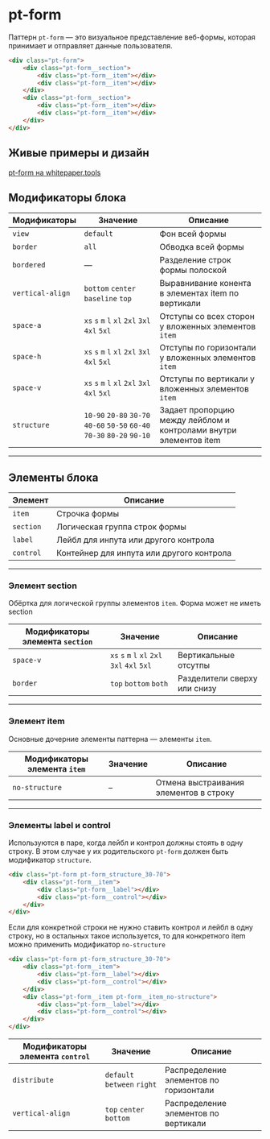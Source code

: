 # pt-form

Паттерн `pt-form` — это визуальное представление веб-формы, которая принимает и отправляет данные пользователя.

```html
<div class="pt-form">
    <div class="pt-form__section">
        <div class="pt-form__item"></div>
        <div class="pt-form__item"></div>
    </div>
    <div class="pt-form__section">
        <div class="pt-form__item"></div>
        <div class="pt-form__item"></div>
    </div>
</div>
```

## Живые примеры и дизайн

[pt-form на whitepaper.tools](http://whitepaper.tools/doc.html#/pt-form)


## Модификаторы блока

Модификаторы     | Значение                           | Описание
---------------- | ---------------------------------- | --------------------------------------------------
`view`           | `default`                          | Фон всей формы
`border`         | `all`                              | Обводка всей формы
`bordered`       | —                                  | Разделение строк формы полоской
`vertical-align` | `bottom` `center` `baseline` `top` | Выравнивание конента в элементах item по вертикали
`space-a`        | `xs` `s` `m` `l` `xl` `2xl` `3xl` `4xl` `5xl` | Отступы со всех сторон у вложенных элементов `item`
`space-h`        | `xs` `s` `m` `l` `xl` `2xl` `3xl` `4xl` `5xl` | Отступы по горизонтали у вложенных элементов `item`
`space-v`        | `xs` `s` `m` `l` `xl` `2xl` `3xl` `4xl` `5xl` | Отступы по вертикали у вложенных элементов `item`
`structure`      | `10-90` `20-80` `30-70` `40-60` `50-50` `60-40` `70-30` `80-20` `90-10` | Задает пропорцию между лейблом и контролами внутри элементов item

___


## Элементы блока

Элемент   | Описание
--------- | -----------------------------------------
`item`    | Строчка формы
`section` | Логическая группа строк формы
`label`   | Лейбл для инпута или другого контрола
`control` | Контейнер для инпута или другого контрола

___


### Элемент section

Обёртка для логической группы элементов `item`. Форма может не иметь section

Модификаторы элемента `section` | Значение                                      | Описание
------------------------------- | --------------------------------------------- | ----------------------------
`space-v`                       | `xs` `s` `m` `l` `xl` `2xl` `3xl` `4xl` `5xl` | Вертикальные отсутпы
`border`                        | `top` `bottom` `both`                         | Разделители сверху или снизу

___


### Элемент item

Основные дочерние элементы паттерна — элементы `item`.

Модификаторы элемента `item` | Значение | Описание
---------------------------- | -------- | --------------------------------------
`no-structure`               | –        | Отмена выстраивания элементов в строку

___


### Элементы label и control

Используются в паре, когда лейбл и контрол должны стоять в одну строку. В этом случае у их родительского `pt-form` должен быть модификатор `structure`.

```html
<div class="pt-form pt-form_structure_30-70">
    <div class="pt-form__item">
        <div class="pt-form__label"></div>
        <div class="pt-form__control"></div>
    </div>
</div>
```

Если для конкретной строки не нужно ставить контрол и лейбл в одну строку, но в остальных такое используется, то для конкретного item можно применить модификатор `no-structure`

```html
<div class="pt-form pt-form_structure_30-70">
    <div class="pt-form__item">
        <div class="pt-form__label"></div>
        <div class="pt-form__control"></div>
    </div>
    <div class="pt-form__item pt-form__item_no-structure">
        <div class="pt-form__label"></div>
        <div class="pt-form__control"></div>
    </div>
</div>
```

Модификаторы элемента `control` | Значение                    | Описание
------------------------------- | --------------------------- | --------------------------------------
`distribute`                    | `default` `between` `right` | Распределение элементов по горизонтали
`vertical-align`                | `top` `center` `bottom`     | Распределение элементов по вертикали